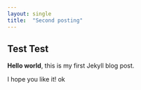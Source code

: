 ```yaml
---
layout: single
title:  "Second posting"
---
```


## Test Test

**Hello world**, this is my first Jekyll blog post.

I hope you like it! ok
